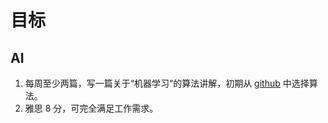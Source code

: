 # 目标

## AI

1. 每周至少两篇，写一篇关于“机器学习“的算法讲解，初期从 [github](https://github.com/SharifiZarchi/Introduction_to_Machine_Learning/tree/main) 中选择算法。
2. 雅思 8 分，可完全满足工作需求。

